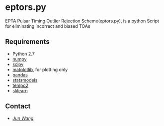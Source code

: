 # eptors.py

EPTA Pulsar Timing Outlier Rejection Scheme(eptors.py), is a python Script for eliminating incorrect and biased TOAs



## Requirements ##

* Python 2.7
* [numpy](http://numpy.scipy.org)
* [scipy](http://numpy.scipy.org)
* [matplotlib](http://matplotlib.org), for plotting only
* [pandas](https://pandas.pydata.org)
* [statsmodels](https://www.statsmodels.org)
* [tempo2](http://tempo2.sourceforge.net)
* [sklearn](https://scikit-learn.org)

## Contact ##

* [_Jun Wang_](mailto:jun.wang.ucas@gmail.com)